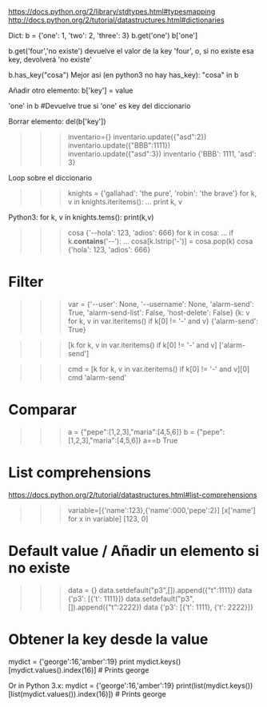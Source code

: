 https://docs.python.org/2/library/stdtypes.html#typesmapping
http://docs.python.org/2/tutorial/datastructures.html#dictionaries

Dict:
b = {'one': 1, 'two': 2, 'three': 3}
b.get('one')
b['one']

b.get('four','no existe')
  devuelve el valor de la key 'four', o, si no existe esa key, devolverá 'no existe'

b.has_key("cosa")
Mejor asi (en python3 no hay has_key):
"cosa" in b


Añadir otro elemento:
b['key'] = value

'one' in b #Devuelve true si 'one' es key del diccionario

Borrar elemento:
del(b['key'])


>>> inventario={}
>>> inventario.update({"asd":2})
>>> inventario.update({"BBB":1111})
>>> inventario.update({"asd":3})
>>> inventario
{'BBB': 1111, 'asd': 3}



Loop sobre el diccionario
>>> knights = {'gallahad': 'the pure', 'robin': 'the brave'}
>>> for k, v in knights.iteritems():
...     print k, v

Python3:
for k, v in knights.tems():
    print(k,v)


>>> cosa
{'--hola': 123, 'adios': 666}
>>> for k in cosa:
...   if k.__contains__('--'):
...     cosa[k.lstrip('-')] = cosa.pop(k)
>>> cosa
{'hola': 123, 'adios': 666}


# Filter
>>> var = {'--user': None, '--username': None, 'alarm-send': True, 'alarm-send-list': False, 'host-delete': False}
>>> {k: v for k, v in var.iteritems() if k[0] != '-' and v}
{'alarm-send': True}

>>> [k for k, v in var.iteritems() if k[0] != '-' and v]
['alarm-send']

>>> cmd = [k for k, v in var.iteritems() if k[0] != '-' and v][0]
>>> cmd
'alarm-send'


# Comparar
>>> a = {"pepe":[1,2,3],"maria":[4,5,6]}
>>> b = {"pepe":[1,2,3],"maria":[4,5,6]}
>>> a==b
True


# List comprehensions
https://docs.python.org/2/tutorial/datastructures.html#list-comprehensions

>>> variable=[{'name':123},{'name':000,'pepe':2}]
>>> [x['name'] for x in variable]
[123, 0]


# Default value / Añadir un elemento si no existe
>>> data = {}
>>> data.setdefault("p3",[]).append({"t":1111})
>>> data
{'p3': [{'t': 1111}]}
>>> data.setdefault("p3",[]).append({"t":2222})
>>> data
{'p3': [{'t': 1111}, {'t': 2222}]}


# Obtener la key desde la value
mydict = {'george':16,'amber':19}
print mydict.keys()[mydict.values().index(16)] # Prints george

Or in Python 3.x:
mydict = {'george':16,'amber':19}
print(list(mydict.keys())[list(mydict.values()).index(16)]) # Prints george
